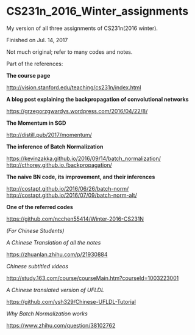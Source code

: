 # CS231n_2016_Winter_assignments

My version of all three assignments of CS231n(2016 winter). 

Finished on Jul. 14, 2017

Not much original; refer to many codes and notes.


Part of the references:

**The course page**

http://vision.stanford.edu/teaching/cs231n/index.html 

**A blog post explaining the backpropagation of convolutional networks**

https://grzegorzgwardys.wordpress.com/2016/04/22/8/ 

**The Momentum in SGD**

http://distill.pub/2017/momentum/ 

**The inference of Batch Normalization**

https://kevinzakka.github.io/2016/09/14/batch_normalization/ 
http://cthorey.github.io./backpropagation/ 

**The naive BN code, its improvement, and their inferences**

http://costapt.github.io/2016/06/26/batch-norm/ 
http://costapt.github.io/2016/07/09/batch-norm-alt/ 

**One of the referred codes**

https://github.com/ncchen55414/Winter-2016-CS231N

*(For Chinese Students)*

*A Chinese Translation of all the notes*

https://zhuanlan.zhihu.com/p/21930884 

*Chinese subtitled videos*

http://study.163.com/course/courseMain.htm?courseId=1003223001 

*A Chinese translated version of UFLDL*

https://github.com/ysh329/Chinese-UFLDL-Tutorial 

*Why Batch Normalization works*

https://www.zhihu.com/question/38102762 
